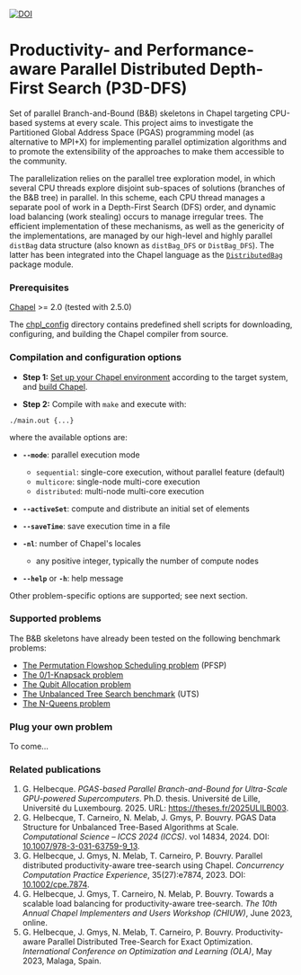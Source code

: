 [![DOI](https://zenodo.org/badge/DOI/10.5281/zenodo.7328540.svg)](https://doi.org/10.5281/zenodo.7328540)

# Productivity- and Performance-aware Parallel Distributed Depth-First Search (P3D-DFS)

Set of parallel Branch-and-Bound (B&B) skeletons in Chapel targeting CPU-based systems at every scale. This project aims to investigate the Partitioned Global Address Space (PGAS) programming model (as alternative to MPI+X) for implementing parallel optimization algorithms and to promote the extensibility of the approaches to make them accessible to the community.

The parallelization relies on the parallel tree exploration model, in which several CPU threads explore disjoint sub-spaces of solutions (branches of the B&B tree) in parallel. In this scheme, each CPU thread manages a separate pool of work in a Depth-First Search (DFS) order, and dynamic load balancing (work stealing) occurs to manage irregular trees. The efficient implementation of these mechanisms, as well as the genericity of the implementations, are managed by our high-level and highly parallel `distBag` data structure (also known as `distBag_DFS` or `DistBag_DFS`). The latter has been integrated into the Chapel language as the [`DistributedBag`](https://chapel-lang.org/docs/modules/packages/DistributedBag.html) package module.

### Prerequisites

[Chapel](https://chapel-lang.org/) >= 2.0 (tested with 2.5.0)

The [chpl_config](./chpl_config) directory contains predefined shell scripts for downloading, configuring, and building the Chapel compiler from source.

### Compilation and configuration options

- **Step 1:** [Set up your Chapel environment](https://chapel-lang.org/docs/usingchapel/chplenv.html) according to the target system, and [build Chapel](https://chapel-lang.org/docs/usingchapel/building.html).

- **Step 2:** Compile with `make` and execute with:

```
./main.out {...}
```

where the available options are:
- **`--mode`**: parallel execution mode
  - `sequential`: single-core execution, without parallel feature (default)
  - `multicore`: single-node multi-core execution
  - `distributed`: multi-node multi-core execution

- **`--activeSet`**: compute and distribute an initial set of elements

- **`--saveTime`**: save execution time in a file

- **`-nl`**: number of Chapel's locales
  - any positive integer, typically the number of compute nodes

- **`--help`** or **`-h`**: help message

Other problem-specific options are supported; see next section.

### Supported problems

The B&B skeletons have already been tested on the following benchmark problems:
- [The Permutation Flowshop Scheduling problem](./benchmarks/PFSP) (PFSP)
- [The 0/1-Knapsack problem](./benchmarks/Knapsack)
- [The Qubit Allocation problem](./benchmarks/QubitAllocation)
- [The Unbalanced Tree Search benchmark](./benchmarks/UTS) (UTS)
- [The N-Queens problem](./benchmarks/NQueens)

### Plug your own problem

To come...

### Related publications

1. G. Helbecque. *PGAS-based Parallel Branch-and-Bound for Ultra-Scale GPU-powered Supercomputers*. Ph.D. thesis. Université de Lille, Université du Luxembourg. 2025. URL: https://theses.fr/2025ULILB003.
2. G. Helbecque, T. Carneiro, N. Melab, J. Gmys, P. Bouvry. PGAS Data Structure for Unbalanced Tree-Based Algorithms at Scale. *Computational Science – ICCS 2024 (ICCS)*. vol 14834, 2024. DOI: [10.1007/978-3-031-63759-9_13](https://doi.org/10.1007/978-3-031-63759-9_13).
3. G. Helbecque, J. Gmys, N. Melab, T. Carneiro, P. Bouvry. Parallel distributed productivity-aware tree-search using Chapel. *Concurrency Computation Practice Experience*, 35(27):e7874, 2023. DOI: [10.1002/cpe.7874](https://onlinelibrary.wiley.com/doi/10.1002/cpe.7874).
4. G. Helbecque, J. Gmys, T. Carneiro, N. Melab, P. Bouvry. Towards a scalable load balancing for productivity-aware tree-search. *The 10th Annual Chapel Implementers and Users Workshop (CHIUW)*, June 2023, online.
5. G. Helbecque, J. Gmys, N. Melab, T. Carneiro, P. Bouvry. Productivity-aware Parallel Distributed Tree-Search for Exact Optimization. *International Conference on Optimization and Learning (OLA)*, May 2023, Malaga, Spain.
